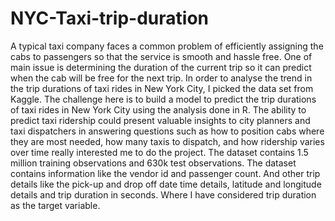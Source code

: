 # NYC-Taxi-trip-duration
A typical taxi company faces a common problem of efficiently assigning the cabs to passengers so that the service is smooth and hassle free. One of main issue is determining the duration of the current trip so it can predict when the cab will be free for the next trip.
In order to analyse the trend in the trip durations of taxi rides in New York City, I picked the data set from Kaggle. The challenge here is to build a model to predict the trip durations of taxi rides in New York City using the analysis done in R. The ability to predict taxi ridership could present valuable insights to city planners and taxi dispatchers in answering questions such as how to position cabs where they are most needed, how many taxis to dispatch, and how ridership varies over time really interested me to do the project.
The dataset contains 1.5 million training observations and 630k test observations. The dataset contains information like the vendor id and passenger count. And other trip details like the pick-up and drop off date time details, latitude and longitude details and trip duration in seconds. Where I have considered trip duration as the target variable.
